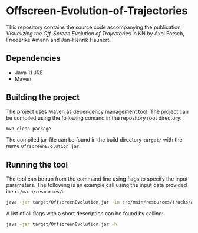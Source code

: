 # Offscreen-Evolution-of-Trajectories

This repository contains the source code accompanying the publication *Visualizing the Off-Screen Evolution of Trajectories* in KN by Axel Forsch, Friederike Amann and Jan-Henrik Haunert.

## Dependencies

* Java 11 JRE
* Maven

## Building the project

The project uses Maven as dependency management tool. The project can be compiled using the following comand in the repository root directory:

```sh
mvn clean package
```

The compiled jar-file can be found in the build directory `target/` with the name `OffscreenEvolution.jar`.

## Running the tool

The tool can be run from the command line using flags to specify the input parameters. The following is an example call using the input data provided in `src/main/resources/`:

```sh
java -jar target/OffscreenEvolution.jar -in src/main/resources/tracks/allTracks.shp -bounds 797079.042,6582411.495,806112.618,6588239.608 -out out/ -beta 0.1 -kappa .90 -t 150 -ns 3 -ol 0.5 -vmax 7 -var ALL_POINTS
```

A list of all flags with a short description can be found by calling:

```sh
java -jar target/OffscreenEvolution.jar -h
```
